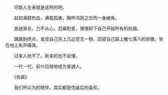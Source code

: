 　　可能人生来就是这样的吧。

　　起初满腔热血，满载孤勇，胸怀鸿鹄之志而一身棱角。

　　旅途渐长，力不从心，忍痛割爱，慢慢卸下自己开始所有的执拗。

　　蹒跚到终点，发现自己背上几近空无一物，回望自己路上散七落八的骄傲，坐在地上失声痛哭。

　　过来人劝不了。新来的也不会懂。

　　一代一代，前仆后继地成为普通人。





　　《伪装》

　　我们所以为的陪伴，其实都是伪装后的喜欢。

